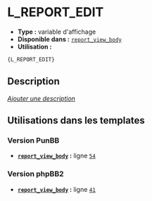 # L_REPORT_EDIT
* __Type :__ variable d'affichage
* __Disponible dans :__ [`report_view_body`](../tpl/var/report_view_body.md#readme)
* __Utilisation :__

```html
{L_REPORT_EDIT}
```

## Description
[*Ajouter une description*](https://fa-tvars.appspot.com/var/L_REPORT_EDIT)

## Utilisations dans les templates

### Version PunBB
* __[`report_view_body`](../tpl/var/report_view_body.md#readme) :__ ligne [`54`](../tpl/src/punbb/report_view_body.tpl#L54)

### Version phpBB2
* __[`report_view_body`](../tpl/var/report_view_body.md#readme) :__ ligne [`41`](../tpl/src/subsilver/report_view_body.tpl#L41)